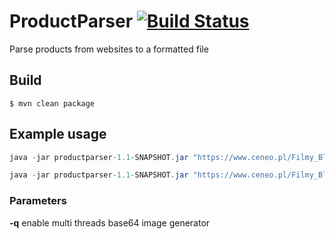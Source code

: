 # ProductParser [![Build Status](https://travis-ci.org/jrry/ProductParser.svg?branch=master)](https://travis-ci.org/jrry/ProductParser)
Parse products from websites to a formatted file

## Build
```
$ mvn clean package
```

## Example usage

```java
java -jar productparser-1.1-SNAPSHOT.jar "https://www.ceneo.pl/Filmy_Blu-ray/Gatunek:Komedie.htm" output.xml
```
```java
java -jar productparser-1.1-SNAPSHOT.jar "https://www.ceneo.pl/Filmy_Blu-ray/Gatunek:Komedie.htm" output.json -q
```
### Parameters
**-q** enable multi threads base64 image generator

